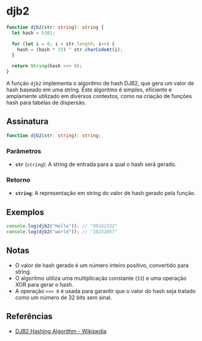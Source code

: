 # djb2

```typescript
function djb2(str: string): string {
  let hash = 5381;

  for (let i = 0; i < str.length; i++) {
    hash = (hash * 33) ^ str.charCodeAt(i);
  }

  return String(hash >>> 0);
}
```

A função `djb2` implementa o algoritmo de hash DJB2, que gera um valor de hash baseado em uma string. Este algoritmo é simples, eficiente e amplamente utilizado em diversos contextos, como na criação de funções hash para tabelas de dispersão.

## Assinatura

```typescript
function djb2(str: string): string;
```

### Parâmetros

- **`str`** (`string`): A string de entrada para a qual o hash será gerado.

### Retorno

- **`string`**: A representação em string do valor de hash gerado pela função.

## Exemplos

```typescript
console.log(djb2("hello")); // "99162322"
console.log(djb2("world")); // "10252057"
```

## Notas

- O valor de hash gerado é um número inteiro positivo, convertido para string.
- O algoritmo utiliza uma multiplicação constante (`33`) e uma operação XOR para gerar o hash.
- A operação `>>> 0` é usada para garantir que o valor do hash seja tratado como um número de 32 bits sem sinal.

## Referências

- [DJB2 Hashing Algorithm - Wikipedia](https://en.wikipedia.org/wiki/DJB2)